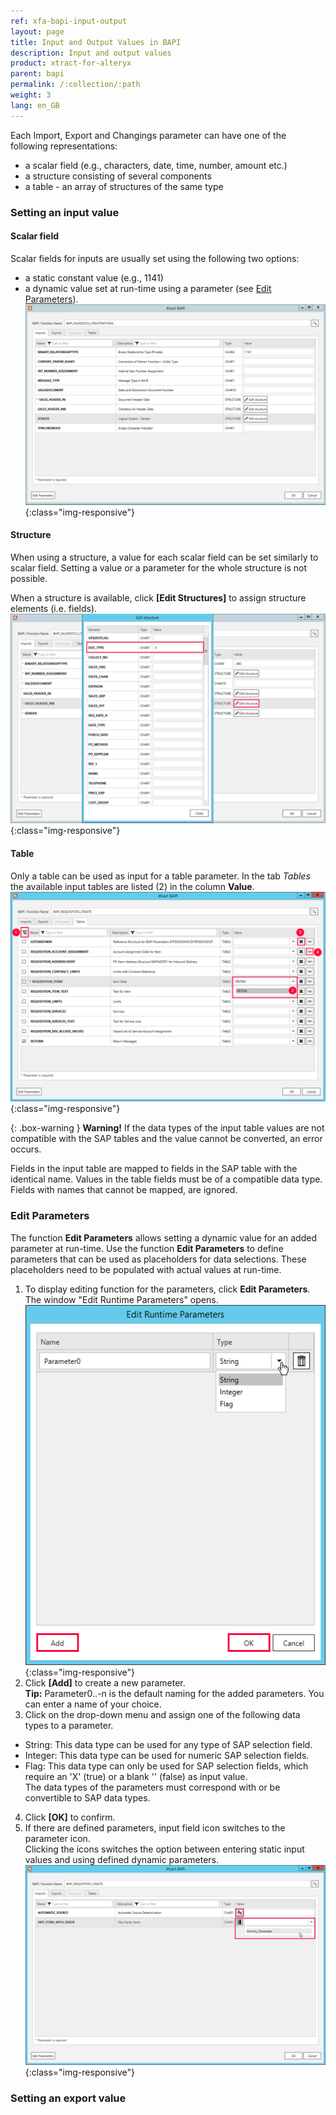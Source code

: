 ```yaml
---
ref: xfa-bapi-input-output
layout: page
title: Input and Output Values in BAPI
description: Input and output values
product: xtract-for-alteryx
parent: bapi
permalink: /:collection/:path
weight: 3
lang: en_GB
---
```


Each Import, Export and Changings parameter can have one of the following representations:
- a scalar field (e.g., characters, date, time, number, amount etc.)
- a structure consisting of several components
- a table - an array of structures of the same type

### Setting an input value

#### Scalar field
Scalar fields for inputs are usually set using the following two options:
- a static constant value (e.g., 1141) 
- a dynamic value set at run-time using a parameter (see [Edit Parameters](./parameters#edit-parameters)).
![BAPI static constant value](/img/content/xfa/BAPI-scalar.png){:class="img-responsive"}


#### Structure 
When using a structure, a value for each scalar field can be set similarly to scalar field. Setting a value or a parameter for the whole structure is not possible.

When a structure is available, click **[Edit Structures]** to assign structure elements (i.e. fields).
![BAPI table fields](/img/content/xfa/BAPI-Structures.png){:class="img-responsive"}

#### Table
Only a table can be used as input for a table parameter. In the tab *Tables* the available input tables are listed (2) in the column **Value**.
![BAPI table](/img/content/xfa/bapi_table.png){:class="img-responsive"}

{: .box-warning }
**Warning!** If the data types of the input table values are not compatible with the SAP tables and the value cannot be converted, an error occurs. 

Fields in the input table are mapped to fields in the SAP table with the identical name. 
Values in the table fields must be of a compatible data type. Fields with names that cannot be mapped, are ignored.

### Edit Parameters
The function **Edit Parameters** allows setting a dynamic value for an added parameter at run-time.
Use the function **Edit Parameters** to define parameters that can be used as placeholders for data selections. These placeholders need to be populated with actual values at run-time.

1. To display editing function for the parameters, click **Edit Parameters**. The window "Edit Runtime Parameters" opens. 
![BAPI add parameters](/img/content/xfa/bapi-add-parameter.png){:class="img-responsive"} 
2. Click **[Add]** to create a new parameter. <br>
**Tip:** Parameter0..-n is the default naming for the added parameters. You can enter a name of your choice.
3. Click on the drop-down menu and assign one of the following data types to a parameter. 
- String: This data type can be used for any type of SAP selection field.
- Integer: This data type can be used for numeric SAP selection fields.
- Flag: This data type can only be used for SAP selection fields, which require an 'X'&nbsp;(true) or a blank ''&nbsp;(false) as input value. <br> The data types of the parameters must correspond with or be convertible to SAP data types. 
4. Click **[OK]** to confirm.
5. If there are defined parameters, input field icon switches to the parameter icon. <br>
Clicking the icons switches the option between entering static input values and using defined dynamic parameters. 
![BAPI select parameters](/img/content/xfa/bapi-select-parameters.png){:class="img-responsive"} 

### Setting an export value

#### 
